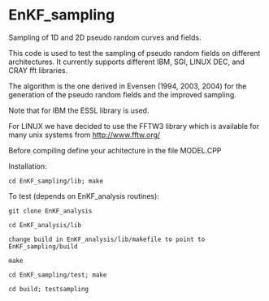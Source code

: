 # EnKF_sampling
Sampling of 1D and 2D pseudo random  curves and fields.

This code is used to test the sampling of pseudo random fields
on different architectures.  It currently supports different IBM,
SGI, LINUX DEC, and CRAY fft libraries.

The algorithm is the one derived in Evensen (1994, 2003, 2004) for
the generation of the pseudo random fields and the improved sampling.

Note that for IBM the ESSL library is used.

For LINUX we have decided to use the FFTW3 library which is 
available for many unix systems from http://www.fftw.org/

Before compiling define your achitecture in the file MODEL.CPP

Installation:

    cd EnKF_sampling/lib; make

To test (depends on EnKF_analysis routines): 

    git clone EnKF_analysis

    cd EnKF_analysis/lib

    change build in EnKF_analysis/lib/makefile to point to EnKF_sampling/build

    make
   
    cd EnKF_sampling/test; make

    cd build; testsampling
